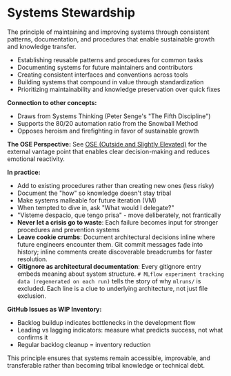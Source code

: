 # Systems Stewardship

The principle of maintaining and improving systems through consistent patterns, documentation, and procedures that enable sustainable growth and knowledge transfer.

- Establishing reusable patterns and procedures for common tasks
- Documenting systems for future maintainers and contributors
- Creating consistent interfaces and conventions across tools
- Building systems that compound in value through standardization
- Prioritizing maintainability and knowledge preservation over quick fixes

**Connection to other concepts:**
- Draws from Systems Thinking (Peter Senge's "The Fifth Discipline")
- Supports the 80/20 automation ratio from the Snowball Method
- Opposes heroism and firefighting in favor of sustainable growth

**The OSE Perspective:** See [OSE (Outside and Slightly Elevated)](ose.md) for the external vantage point that enables clear decision-making and reduces emotional reactivity.

**In practice:**
- Add to existing procedures rather than creating new ones (less risky)
- Document the "how" so knowledge doesn't stay tribal
- Make systems malleable for future iteration (VM)
- When tempted to dive in, ask "What would I delegate?"
- "Vísteme despacio, que tengo prisa" - move deliberately, not frantically
- **Never let a crisis go to waste**: Each failure becomes input for stronger procedures and prevention systems
- **Leave cookie crumbs**: Document architectural decisions inline where future engineers encounter them. Git commit messages fade into history; inline comments create discoverable breadcrumbs for faster resolution.
- **Gitignore as architectural documentation**: Every gitignore entry embeds meaning about system structure. `# MLflow experiment tracking data (regenerated on each run)` tells the story of why `mlruns/` is excluded. Each line is a clue to underlying architecture, not just file exclusion.

**GitHub Issues as WIP Inventory:**
- Backlog buildup indicates bottlenecks in the development flow
- Leading vs lagging indicators: measure what predicts success, not what confirms it
- Regular backlog cleanup = inventory reduction

This principle ensures that systems remain accessible, improvable, and transferable rather than becoming tribal knowledge or technical debt.
